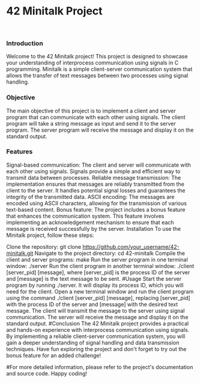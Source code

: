 <h1> 42 Minitalk Project </h1>
<br/>
<h3> Introduction </h3>
Welcome to the 42 Minitalk project! This project is designed to showcase your understanding of interprocess communication using signals in C programming. Minitalk is a simple client-server communication system that allows the transfer of text messages between two processes using signal handling.
<br/>
<h3> Objective </h3>

The main objective of this project is to implement a client and server program that can communicate with each other using signals. The client program will take a string message as input and send it to the server program. The server program will receive the message and display it on the standard output.

<h3> Features </h3>

Signal-based communication: The client and server will communicate with each other using signals. Signals provide a simple and efficient way to transmit data between processes.
Reliable message transmission: The implementation ensures that messages are reliably transmitted from the client to the server. It handles potential signal losses and guarantees the integrity of the transmitted data.
ASCII encoding: The messages are encoded using ASCII characters, allowing for the transmission of various text-based content.
Bonus feature: The project includes a bonus feature that enhances the communication system. This feature involves implementing an acknowledgement mechanism to ensure that each message is received successfully by the server.
Installation
To use the Minitalk project, follow these steps:

Clone the repository: git clone https://github.com/your_username/42-minitalk.git
Navigate to the project directory: cd 42-minitalk
Compile the client and server programs: make
Run the server program in one terminal window: ./server
Run the client program in another terminal window: ./client [server_pid] [message], where [server_pid] is the process ID of the server and [message] is the text message to be sent.
#Usage
Start the server program by running ./server. It will display its process ID, which you will need for the client.
Open a new terminal window and run the client program using the command ./client [server_pid] [message], replacing [server_pid] with the process ID of the server and [message] with the desired text message.
The client will transmit the message to the server using signal communication.
The server will receive the message and display it on the standard output.
#Conclusion
The 42 Minitalk project provides a practical and hands-on experience with interprocess communication using signals. By implementing a reliable client-server communication system, you will gain a deeper understanding of signal handling and data transmission techniques. Have fun exploring the project and don't forget to try out the bonus feature for an added challenge!

#For more detailed information, please refer to the project's documentation and source code. Happy coding!
